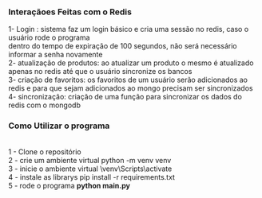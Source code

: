 ### Interaçãoes Feitas com o Redis
1- Login : sistema faz um login básico e cria uma sessão no redis, caso o usuário rode o programa<br>
dentro do tempo de expiração de 100 segundos, não será necessário informar a senha novamente<br>
2- atualização de produtos: ao atualizar um produto o mesmo é atualizado apenas no redis até que o usuário sincronize os bancos<br>
3- criação de favoritos: os favoritos de um usuário serão adicionados ao redis e para que sejam adicionados ao mongo precisam ser sincronizados<br>
4- sincronização: criação de uma função para sincronizar os dados do redis com o mongodb<br>
### Como Utilizar o programa
<br>
1 - Clone o repositório<br>
2 - crie um ambiente virtual python -m venv venv<br>
3 - inicie o ambiente virtual \venv\Scripts\activate<br>
4 - instale as librarys pip install -r requirements.txt<br>
5 - rode o programa <strong>python main.py</strong><br>

